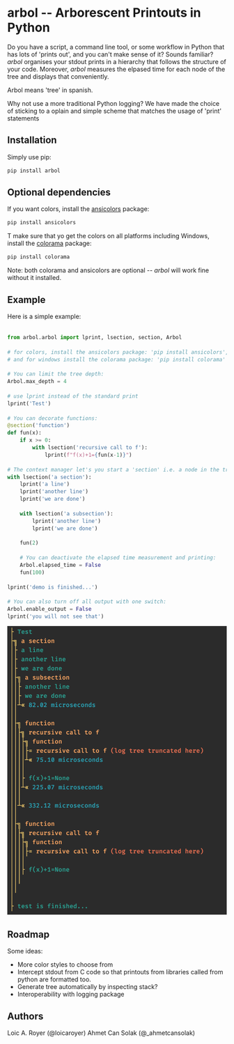 # arbol -- Arborescent Printouts in Python

Do you have a script, a command line tool, or some workflow in Python that has lots of 'prints out',
and you can't make sense of it? Sounds familiar?  
_arbol_ organises your stdout prints in a hierarchy that follows the structure of your code.
Moreover, _arbol_ measures the elpased time for each node of the tree and displays that conveniently.

Arbol means 'tree' in spanish.  

Why not use a more traditional Python logging? We have made the choice of sticking to a oplain and simple 
scheme that matches the usage of 'print' statements 

## Installation

Simply use pip:

```sh
pip install arbol
```

## Optional dependencies

If you want colors, install the [ansicolors](https://pypi.org/project/ansicolors/) package:

```sh
pip install ansicolors
```

T make sure that yo get the colors on all platforms including Windows, install the [colorama](https://pypi.org/project/colorama/)
package:

```sh
pip install colorama
```

Note: both colorama and ansicolors are optional -- _arbol_ will work fine without it installed.

## Example
Here is a simple example:
```python

from arbol.arbol import lprint, lsection, section, Arbol

# for colors, install the ansicolors package: 'pip install ansicolors',
# and for windows install the colorama package: 'pip install colorama'

# You can limit the tree depth:
Arbol.max_depth = 4

# use lprint instead of the standard print
lprint('Test')

# You can decorate functions:
@section('function')
def fun(x):
    if x >= 0:
        with lsection('recursive call to f'):
            lprint(f"f(x)+1={fun(x-1)}")

# The context manager let's you start a 'section' i.e. a node in the tree
with lsection('a section'):
    lprint('a line')
    lprint('another line')
    lprint('we are done')

    with lsection('a subsection'):
        lprint('another line')
        lprint('we are done')

    fun(2)

    # You can deactivate the elapsed time measurement and printing:
    Arbol.elapsed_time = False
    fun(100)

lprint('demo is finished...')

# You can also turn off all output with one switch:
Arbol.enable_output = False
lprint('you will not see that')

```


![example](example.png)

## Roadmap
Some ideas:
- More color styles to choose from
- Intercept stdout from C code so that printouts from libraries called from python are formatted too.
- Generate tree automatically by inspecting stack?
- Interoperability with logging package

## Authors

Loic A. Royer (@loicaroyer)
Ahmet Can Solak (@_ahmetcansolak)

